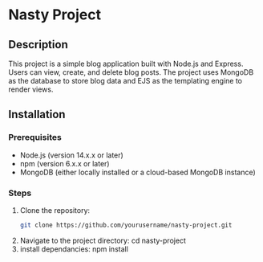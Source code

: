 # Nasty Project

## Description
This project is a simple blog application built with Node.js and Express. Users can view, create, and delete blog posts. The project uses MongoDB as the database to store blog data and EJS as the templating engine to render views.

## Installation

### Prerequisites
- Node.js (version 14.x.x or later)
- npm (version 6.x.x or later)
- MongoDB (either locally installed or a cloud-based MongoDB instance)

### Steps
1. Clone the repository:
   ```bash
   git clone https://github.com/yourusername/nasty-project.git
2. Navigate to the project directory:
    cd nasty-project
3. install dependancies:
    npm install
